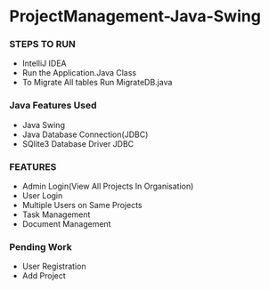 # ProjectManagement-Java-Swing
### STEPS TO RUN
  - IntelliJ IDEA  
  - Run the Application.Java Class
  - To Migrate All tables Run MigrateDB.java

### Java Features Used
  - Java Swing 
  - Java Database Connection(JDBC)
  - SQlite3 Database Driver JDBC
  
### FEATURES
  - Admin Login(View All Projects In Organisation)
  - User Login
  - Multiple Users on Same Projects
  - Task Management
  - Document Management
  
### Pending Work
  - User Registration 
  - Add Project
  
